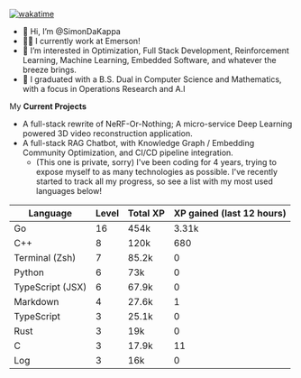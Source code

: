 
[![wakatime](https://wakatime.com/badge/user/50e6c678-94a9-4739-af51-360aeb113c51.svg)](https://wakatime.com/@50e6c678-94a9-4739-af51-360aeb113c51)

- 👋 Hi, I’m @SimonDaKappa
- 🧑‍💼 I currently work at Emerson!
- 👀 I’m interested in Optimization, Full Stack Development, Reinforcement Learning, Machine Learning, Embedded Software, and whatever the breeze brings.
- 🌱 I graduated with a B.S. Dual in Computer Science and Mathematics, with a focus in Operations Research and A.I

My **Current Projects** 
- A full-stack rewrite of NeRF-Or-Nothing; A micro-service Deep Learning powered 3D video reconstruction application.
- A full-stack RAG Chatbot, with Knowledge Graph / Embedding Community Optimization, and CI/CD pipeline integration.
  - (This one is private, sorry)
I've been coding for 4 years, trying to expose myself to as many technologies as possible. I've recently started to track all my progress, so see
a list with my most used languages below!

| Language | Level | Total XP | XP gained (last 12 hours) |
| --- | --- | --- | --- |
| Go | 16 | 454k | 3.31k |
| C++ | 8 | 120k | 680 |
| Terminal (Zsh) | 7 | 85.2k | 0 |
| Python | 6 | 73k | 0 |
| TypeScript (JSX) | 6 | 67.9k | 0 |
| Markdown | 4 | 27.6k | 1 |
| TypeScript | 3 | 25.1k | 0 |
| Rust | 3 | 19k | 0 |
| C | 3 | 17.9k | 11 |
| Log | 3 | 16k | 0 |